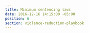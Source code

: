 ```yaml
---
title: Minimum sentencing laws
date: 2016-12-16 14:15:00 -05:00
position: 6
section: violence-reduction-playbook
---
```


